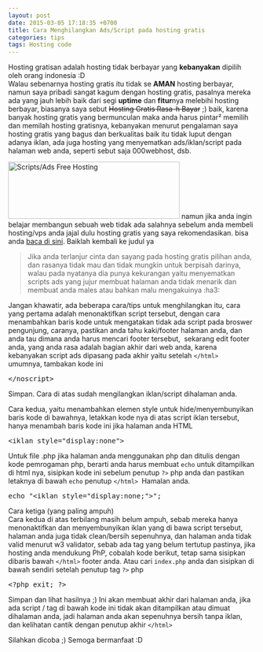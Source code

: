 ```yaml
---
layout: post
date: 2015-03-05 17:18:35 +0700
title: Cara Menghilangkan Ads/Script pada hosting gratis
categories: tips
tags: Hosting code
---
```

<p>Hosting gratisan adalah hosting tidak berbayar yang <strong>kebanyakan</strong> dipilih oleh orang indonesia :D<br>
Walau sebenarnya hosting gratis itu tidak se <strong>AMAN</strong> hosting berbayar, namun saya pribadi sangat kagum dengan hosting gratis, pasalnya mereka ada yang jauh lebih baik dari segi <strong>uptime</strong> dan <strong>fitur</strong>nya melebihi hosting berbayar, biasanya saya sebut <del>Hosting Gratis Rasa-h Bayar</del> ;) baik, karena banyak hosting gratis yang bermunculan maka anda harus pintar² memilih dan memilah hosting gratisnya, kebanyakan menurut pengalaman saya hosting gratis yang bagus dan berkualitas baik itu tidak luput dengan adanya iklan, ada juga hosting yang menyematkan ads/iklan/script pada halaman web anda, seperti sebut saja 000webhost, dsb.<span id="more-1498"></span></p>
<p><a href="https://eggoez.bitbucket.io/wp-content/uploads/2015/03/script-ads-free-hosting.png" class="fancybox image"><img class="alignleft wp-image-1510 " src="https://eggoez.bitbucket.io/wp-content/uploads/2015/03/script-ads-free-hosting.png" alt="Scripts/Ads Free Hosting" width="349" height="116"></a> namun jika anda ingin belajar membangun sebuah web tidak ada salahnya sebelum anda membeli hosting/vps anda jajal dulu hosting gratis yang saya rekomendasikan. bisa anda <a href="https://eggoez.bitbucket.io/flatpress/?x=entry:entry140311-041133;comments:1">baca di sini</a>. Baiklah kembali ke judul ya</p>
<blockquote><p>Jika anda terlanjur cinta dan sayang pada hosting gratis pilihan anda, dan rasanya tidak mau dan tidak mungkin untuk berpisah darinya, walau pada nyatanya dia punya kekurangan yaitu menyematkan scripts ads yang jujur membuat halaman anda tidak menarik dan membuat anda males atau bahkan malu mengakuinya :ha3:</p></blockquote>
<p>Jangan khawatir, ada beberapa cara/tips untuk menghilangkan itu, cara yang pertama adalah menonaktifkan script tersebut, dengan cara menambahkan baris kode untuk mengatakan tidak ada script pada broswer pengunjung, caranya, pastikan anda tahu kaki/footer halaman anda, dan anda tau dimana anda harus mencari footer tersebut,&nbsp; sekarang edit footer anda, yang anda rasa adalah bagian akhir dari web anda, karena kebanyakan script ads dipasang pada akhir yaitu setelah <code>&lt;/html&gt; </code>umumnya, tambakan kode ini</p>
<pre>&lt;/noscript&gt;</pre>
<p>Simpan. Cara di atas sudah mengilangkan iklan/script dihalaman anda.</p>
<p>Cara kedua, yaitu menambahkan elemen style untuk hide/menyembunyikan baris kode di bawahnya, letakkan kode nya di atas script iklan tersebut, hanya menambah baris kode ini jika halaman anda HTML</p>
<pre>&lt;iklan style="display:none"&gt;</pre>
<p>Untuk file .php jika halaman anda menggunakan php dan ditulis dengan kode pemrogaman php, berarti anda harus membuat <code>echo</code> untuk ditampilkan di html nya, sisipkan kode ini sebelum penutup <code>?&gt;</code> php anda dan pastikan letaknya di bawah <code>echo</code> penutup <code>&lt;/html&gt; </code>Hamalan anda.</p>
<pre>echo "&lt;iklan style="display:none;"&gt;";</pre>
<p>Cara ketiga (yang paling ampuh)<br>
Cara kedua di atas terbilang masih belum ampuh, sebab mereka hanya menonaktifkan dan menyembunyikan iklan yang di bawa script tersebut, halaman anda juga tidak clean/bersih sepenuhnya, dan halaman anda tidak valid menurut w3 validator, sebab ada tag yang belum tertutup pastinya, jika hosting anda mendukung PhP, cobalah kode berikut, tetap sama sisipkan dibaris bawah <code>&lt;/html&gt;</code> footer anda. Atau cari <code>index.php</code> anda dan sisipkan di bawah sendiri setelah penutup tag <code>?&gt;</code> php</p>
<pre>&lt;?php exit; ?&gt;</pre>
<p>Simpan dan lihat hasilnya ;) Ini akan membuat akhir dari halaman anda, jika ada script / tag di bawah kode ini tidak akan ditampilkan atau dimuat dihalaman anda, jadi halaman anda akan sepenuhnya bersih tanpa iklan, dan kelihatan cantik dengan penutup akhir <code>&lt;/html&gt;</code></p>
<p>Silahkan dicoba ;) Semoga bermanfaat :D</p>
